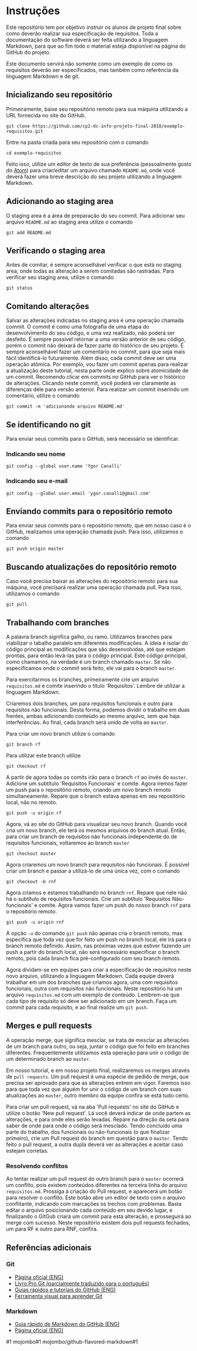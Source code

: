 # Instruções

Este repositório tem por objetivo instruir os alunos de projeto final sobre como deverão realizar sua especificação de requisitos. Toda a documentação do software deverá ser feita utilizando a linguagem Markdown, para que ao fim todo o material esteja disponível na página do GitHub do projeto.

Este documento servirá não somente como um exemplo de como os requisitos deverão ser especificados, mas também como referência da linguagem Markdown e de git.

## Inicializando seu repositório

Primeiramente, baixe seu repositório remoto para sua máquina utilizando a URL fornecida no site do GitHub.

```
git clone https://github.com/cp2-dc-info-projeto-final-2018/exemplo-requisitos.git
```

Entre na pasta criada para seu repositório com o comando

```
cd exemplo-requisitos
```

Feito isso, utilize um editor de texto de sua preferência (pessoalmente gosto do [Atom](https://atom.io/)) para criar/editar um arquivo chamado `README.md`, onde você deverá fazer uma breve descrição do seu projeto utilizando a linguagem Markdown.

## Adicionando ao staging area

O staging area é a área de preparação do seu commit. Para adicionar seu arquivo `README.md` ao staging area utilize o comando

```
git add README.md
```

## Verificando o staging area

Antes de comitar, é sempre aconselhável verificar o que está no staging area, onde todas as alteração a serem comitadas são rastradas. Para verificar seu staging area, utilize o comando

```
git status
```

## Comitando alterações

Salvar as alterações indicadas no staging area é uma operação chamada commit. O commit é como uma fotografia de uma etapa do desenvolvimento do seu código, e uma vez realizado, não poderá ser desfeito. É sempre possível retornar a uma versão anterior de seu código, porém o commit não deixará de fazer parte do histórico de seu projeto. É sempre aconselhável fazer um comentário no commit, para que seja mais fácil identificá-lo futuramente. Além disso, cada commit deve ser uma operação atômica. Por exemplo, vou fazer um commit apenas para realizar a atualização deste tutorial, nesta parte onde explico sobre atomicidade de um commit. Recomendo clicar em commits no GitHub para ver o histórico de alterações. Clicando neste commit, você poderá ver claramente as diferenças dele para versão anterior. Para realizar um commit inserindo um comentário, utilize o comando

```
git commit -m 'adicionando arquivo README.md'
```

## Se identificando no git

Para enviar seus commits para o GitHub, será necessário se identificar.

### Indicando seu nome

```
git config --global user.name 'Ygor Canalli'
```

### Indicando seu e-mail

```
git config --global user.email 'ygor.canalli@gmail.com'
```

## Enviando commits para o repositório remoto

Para enviar seus commits para o repositório remoto, que em nosso caso é o GitHub, realizamos uma operação chamada push. Para isso, utilizamos o comando

```
git push origin master
```

## Buscando atualizações do repositório remoto

Caso você precisa baixar as alterações do repositório remoto para sua máquina, você precisará realizar uma operação chamada pull. Para isso, utilizamos o comando

```
git pull
```

## Trabalhando com branches

A palavra branch significa galho, ou ramo. Utilizamos branches para viabilizar o tabalho paralelo em diferentes modificações. A ideia é isolar do código principal as modificações que são desenvolvidas, até que estejam prontas, para então levá-las para o código principal. Este código principal, como chamamos, na verdade é um branch chamado `master`. Se não especificamos onde o commit será feito, ele vai para o branch `master`.

Para exercitarmos os branches, primeiramente crie um arquivo `requisitos.md` e comite inserindo o título 'Requisitos'. Lembre de utilizar a linguagem Markdown.

Criaremos dois branches, um para requisitos funcionais e outro para requisitos não funcionais. Desta forma, podemos dividir o trabalho em duas frentes, ambas adicionando conteúdo ao mesmo arquivo, sem que haja interferências. Ao final, cada branch será unido de volta ao `master`.

Para criar um novo branch utilize o comando

```
git branch rf
```

Para utilizar este branch utilize

```
git checkout rf
```

A partir de agora todas os comits irão para o branch `rf` ao invés do `master`. Adicione um subtítulo 'Requisitos Funcionais' e comite. Agora iremos fazer um push para o repositório remoto, criando um novo branch remoto simultaneamente. Repare que o branch estava apenas em seu repositório local, não no remoto.

```
git push -u origin rf
```

Agora, vá ao site do GitHub para visualizar seu novo branch. Quando você cria um novo branch, ele terá os mesmos arquivos do branch atual. Então, para criar um branch de requisitos não funcionais independente do de requisitos funcionais, voltaremos ao branch `master`


```
git checkout master
```

Agora criaremos um novo branch para requisitos não funcionais. É possível criar um branch e passar a utilizá-lo de uma única vez, com o comando

```
git checkout -b rnf
```

Agora criamos e estamos trabalhando no branch `rnf`. Repare que nele não há o subtítulo de requisitos funcionais. Crie um subtítulo 'Requisitos Não-funcionais' e comite. Agora vamos fazer um push do nosso branch `rnf` para o repositório remoto.

```
git push -u origin rnf
```

A opção `-u` do comando `git push` não apenas cria o branch remoto, mas especifica que toda vez que for feito um push no branch local, ele irá para o branch remoto definido. Assim, nas próximas vezes que estiver fazendo um push a partir do branch local, não será necessário especificar o branch remoto, pois cada branch fica pré-configurado com seu branch remoto.

Agora dividam-se em equipes para criar a especificação de requisitos neste novo arquivo, utilizando a linguagem Markdown. Cada equipe deverá trabalhar em um dos branches que criamos agora, uma com requisitos funcionais, outra com requisitos não funcionais. Neste repositório há um arquivo `requisitos.md` com um exemplo de conteúdo. Lembrem-se que cada tipo de requisito só deve ser adicionado em um branch. Faça um commit para cada requisito, e ao final realize um `git push`.

## Merges e pull requests

A operação merge, que significa mesclar, se trata de mesclar as alterações de um branch para outro, ou seja, juntar o código que foi feito em branches diferentes. Frequentemente utilizamos esta operação para unir o código de um determinado branch ao `master`.

Em nosso tutorial, e em nosso projeto final, realizaremos os merges através de `pull requests`. Um pull request é uma espécie de pedido de merge, que precisa ser aprovado para que as alterações entrem em vigor. Faremos isso para que toda vez que alguém for unir o código de um branch com suas atualizações ao `master`, outro membro da equipe confira se está tudo certo.

Para criar um pull request, vá na aba 'Pull requests' no site do GitHub e utilize o botão 'New pull request'. Lá você deverá indicar de onde partem as alterações, e para onde eles serão levadas. Repare na direção da seta para saber de onde para onde o código será mesclado. Tendo concluído uma parte do trabalho, dos funcionais ou não-funcionais (o que finalizar primeiro), crie um Pull request do branch em questão para o `master`. Tendo feito o pull request, a outra dupla deverá ver as alterações e aceitar caso estejam corretas.

### Resolvendo conflitos

Ao tentar realizar um pull request do outro branch para o `master` ocorrerá um conflito, pois existem conteúdos diferentes na terceira linha do arquivo `requisitos.md`. Prossiga à criação do Pull request, e aparecerá um botão para resolver o conflito. Este botão abre um editor de texto com o arquivo conflitante, indicando com marcações os trechos com problemas. Basta editar o arquivo posicionando cada conteúdo em seu devido lugar, e finalizando o GitGub criará um commit para esta alteração, e prosseguirá ao merge com sucesso. Neste repositório existem dois pull requests fechados, um para RF e outro para RNF, confira.


## Referências adicionais
### Git
- [Página oficial (ENG)](https://git-scm.com/)
- [Livro Pro Git (parcialmente traduzido para o português)](https://git-scm.com/book/pt-br/v2)
- [Guias rápidos e tutoriais do GitHub (ENG)](https://try.github.io/)
- [Ferramenta visual para aprender Git](http://git-school.github.io/visualizing-git/)

### Markdown
- [Guia rápido de Markdown do GitHub (ENG)](https://guides.github.com/features/mastering-markdown/)
- [Página oficial (ENG)](https://daringfireball.net/projects/markdown/)

#1
mojombo#1
mojombo/github-flavored-markdown#1

